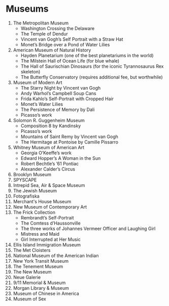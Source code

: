 # Museums

1. The Metropolitan Museum
    - Washington Crossing the Delaware
    - The Temple of Dendur
    - Vincent van Gogh’s Self Portrait with a Straw Hat
    - Monet’s Bridge over a Pond of Water Lilies
1. American Museum of Natural History
    - Hayden Planetarium (one of the best planetariums in the world)
    - The Milstein Hall of Ocean Life (for blue whale)
    - The Hall of Saurischian Dinosaurs (for the iconic Tyrannosaurus Rex skeleton)
    - The Butterfly Conservatory (requires additional fee, but worthwhile)
1. Museum of Modern Art
    - The Starry Night by Vincent van Gogh
    - Andy Warhol’s Campbell Soup Cans
    - Frida Kahlo’s Self-Portrait with Cropped Hair
    - Monet’s Water Lilies
    - The Persistence of Memory by Dali
    - Picasso’s work
1. Solomon R. Guggenheim Museum
    - Composition 8 by Kandinsky
    - Picasso’s work
    - Mountains of Saint Remy by Vincent van Gogh
    - The Hermitage at Pontoise by Camille Pissarro
1. Whitney Museum of American Art
    - Georgia O’Keeffe’s work
    - Edward Hopper’s A Woman in the Sun
    - Robert Bechtle’s ’61 Pontiac
    - Alexander Calder’s Circus
1. Brooklyn Museum
1. SPYSCAPE
1. Intrepid Sea, Air & Space Museum
1. The Jewish Museum
1. Fotografiska
1. Merchant's House Museum
1. New Museum of Contemporary Art
1. The Frick Collection
    - Rembrandt’s Self-Portrait
    - The Comtess d’Haussonville
    - The three works of Johannes Vermeer Officer and Laughing Girl
    - Mistress and Maid
    - Girl Interrupted at Her Music
1. Ellis Island Immigration Museum
1. The Met Cloisters
1. National Museum of the American Indian
1. New York Transit Museum
1. The Tenement Museum
1. The New Museum
1. Neue Galerie
1. 9/11 Memorial & Museum
1. Morgan Library & Museum
1. Museum of Chinese in America
1. Museum of Sex
